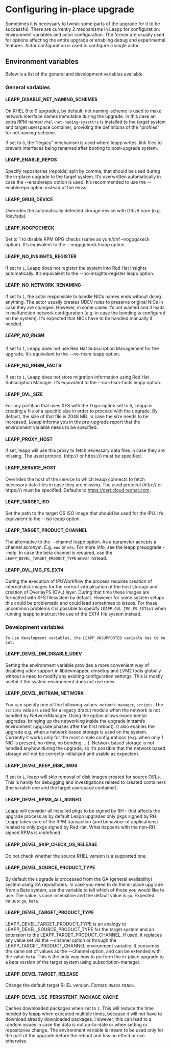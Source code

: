 # Configuring in-place upgrade
Sometimes it is necessary to tweak some parts of the upgrade for it to be successful. There are currently 2 mechanisms in Leapp for configuration: environment variables and actor configuration. The former are usually used for options affecting the entire upgrade or enabling debug and experimental features. Actor configuration is used to configure a single actor.

## Environment variables
Below is a list of the general and development variables available.
### General variables

#### LEAPP_DISABLE_NET_NAMING_SCHEMES
On RHEL 8 to 9 upgrades, by default, net.naming-scheme is used to make network interface names immutable during the upgrade. In this case an extra RPM named `rhel-net-naming-sysattrs` is installed to the target system and target userspace container, providing the definitions of the "profiles" for net.naming-scheme.

If set to `0`, the "legacy" mechanism is used where leapp writes .link files to prevent interfaces being renamed
after booting to post-upgrade system.

#### LEAPP_ENABLE_REPOS
Specify repositories (repoids) split by comma, that should be used during the in-place upgrade to the target system. It‘s overwritten automatically in case the --enablerepo option is used. It‘s recommended to use the --enablerepo option instead of the envar.

#### LEAPP_GRUB_DEVICE
Overrides the automatically detected storage device with GRUB core (e.g. /dev/sda).

#### LEAPP_NOGPGCHECK
Set to 1 to disable RPM GPG checks (same as yum/dnf –nogpgckeck option). It‘s equivalent to the --nogpgcheck leapp option.

#### LEAPP_NO_INSIGHTS_REGISTER
If set to `1`, Leapp does not register the system into Red Hat Insights automatically. It‘s equivalent to the --no-insights-register leapp option.

#### LEAPP_NO_NETWORK_RENAMING
If set to `1`, the actor responsible to handle NICs names ends without doing anything. The actor usually creates UDEV rules to preserve original NICs in case they are changed. However, in some cases it‘s not wanted and it leads in malfunction network configuration (e.g. in case the bonding is configured on the system). It‘s expected that NICs have to be handled manually if needed.

##### LEAPP_NO_RHSM
If set to `1`, Leapp does not use Red Hat Subscription Management for the upgrade. It‘s equivalent to the --no-rhsm leapp option.

#### LEAPP_NO_RHSM_FACTS
If set to `1`, Leapp does not store migration information using Red Hat Subscription Manager. It‘s equivalent to the --no-rhsm-facts leapp option.

#### LEAPP_OVL_SIZE
For any partition that uses XFS with the `ftype` option set to `0`, Leapp is creating a file of a specific size in order to proceed with the upgrade. By default, the size of that file is 2048 MB. In case the size needs to be increased, Leapp informs you in the pre-upgrade report that the environment variable needs to be specified.

#### LEAPP_PROXY_HOST
If set, leapp will use this proxy to fetch necessary data files in case they are missing. The used protocol (http:// or https://) must be specified.

#### LEAPP_SERVICE_HOST
Overrides the host of the service to which leapp connects to fetch necessary data files in case they are missing. The used protocol (http:// or https://) must be specified. Defaults to https://cert.cloud.redhat.com.

#### LEAPP_TARGET_ISO
Set the path to the target OS ISO image that should be used for the IPU. It‘s equivalent to the --iso leapp option.

#### LEAPP_TARGET_PRODUCT_CHANNEL
The alternative to the --channel leapp option. As a parameter accepts a channel acronym. E.g. `eus` or `e4s`. For more info, see the leapp preupgrade --help. In case the beta channel is required, use the `LEAPP_DEVEL_TARGET_PRODUCT_TYPE` envar instead.

#### LEAPP_OVL_IMG_FS_EXT4
During the execution of IPUWorkflow the process requires creation of internal
disk images for the correct virtualisation of the host storage and creation
of OverlayFS (OVL) layer. During that time these images are formatted with
XFS filesystem by default. However for some system setups this could be
problematic and could lead sometimes to issues. For these uncommon problems
it is possible to specify `LEAPP_OVL_IMG_FS_EXT4=1` when running leapp to
instruct the use of the EXT4 file system instead.


### Development variables
```{note}
To use development variables, the LEAPP_UNSUPPORTED variable has to be set.
```

#### LEAPP_DEVEL_DM_DISABLE_UDEV
Setting the environment variable provides a more convenient way of disabling udev support in libdevmapper, dmsetup and LVM2 tools globally without a need to modify any existing configuration settings. This is mostly useful if the system environment does not use udev.

#### LEAPP_DEVEL_INITRAM_NETWORK
You can specify one of the following values: `network-manager`, `scripts`. The `scripts` value is used for a legacy dracut module when the network is not handled by NetworkManager. Using the option allows experimental upgrades, bringing up the networking inside the upgrade initramfs environment (upgrade phases after the first reboot). It also enables the upgrade e.g. when a network based storage is used on the system. Currently it works only for the most simple configurations (e.g. when only 1 NIC is present, no rdma, no bonding, ...). Network based storage is not handled anyhow during the upgrade, so it‘s possible that the network based storage will not be correctly initialized and usable as expected).

#### LEAPP_DEVEL_KEEP_DISK_IMGS
If set to `1`, leapp will skip removal of disk images created for source OVLs. This is handy for debugging and investigations related to created containers (the scratch one and the target userspace container).

#### LEAPP_DEVEL_RPMS_ALL_SIGNED
Leapp will consider all installed pkgs to be signed by RH - that affects the upgrade process as by default Leapp upgrades only pkgs signed by RH. Leapp takes care of the RPM transaction (and behaviour of applications) related to only pkgs signed by Red Hat. What happens with the non-RH signed RPMs is undefined.

#### LEAPP_DEVEL_SKIP_CHECK_OS_RELEASE
Do not check whether the source RHEL version is a supported one.

#### LEAPP_DEVEL_SOURCE_PRODUCT_TYPE
By default the upgrade is processed from the GA (general availability) system using GA repositories. In case you need to do the in-place upgrade from a Beta system, use the variable to tell which of those you would like to use. The value is case insensitive and the default value is `ga`. Expected values: `ga`, `beta`.

#### LEAPP_DEVEL_TARGET_PRODUCT_TYPE
LEAPP_DEVEL_TARGET_PRODUCT_TYPE is an analogy to LEAPP_DEVEL_SOURCE_PRODUCT_TYPE for the target system and an extension to the LEAPP_TARGET_PRODUCT_CHANNEL. If used, it replaces any value set via the --channel option or through the LEAPP_TARGET_PRODUCT_CHANNEL environment variable. It consumes the same set of values as the --channel option, and can be extended with the value `beta`. This is the only way how to perform the in-place upgrade to a beta version of the target system using subscription-manager.

#### LEAPP_DEVEL_TARGET_RELEASE
Change the default target RHEL version. Format: `MAJOR.MINOR`.

#### LEAPP_DEVEL_USE_PERSISTENT_PACKAGE_CACHE
Caches downloaded packages when set to `1`. This will reduce the time needed by leapp when executed multiple times, because it will not have to download already downloaded packages. However, this can lead to a random issues in case the data is not up-to-date or when setting or repositories change. The environment variable is meant to be used only for the part of the upgrade before the reboot and has no effect or use otherwise.
